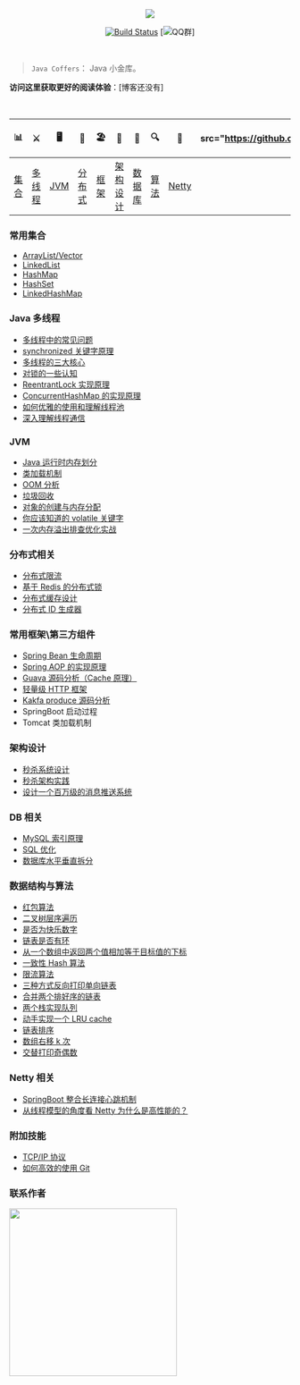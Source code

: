 
<div align="center">  

<img src="https://ws1.sinaimg.cn/large/0069RVTdly1fubocn5pxaj30go082dg1.jpg" width=""/> 
<br/>

[![Build Status](https://travis-ci.org/zgm1547497656/ZGMCoffers.svg?branch=master)](https://travis-ci.org/zgm1547497656/ZGMCoffers)
[![QQ群](https://img.shields.io/badge/QQ%E7%BE%A4-787381170-yellowgreen.svg)]

[qq0groupsvg]: https://img.shields.io/badge/QQ%E7%BE%A4-787381170-yellowgreen.svg
[qq0group]: https://jq.qq.com/?_wv=1027&k=5HPYvQk

</div><br>


> `Java Coffers`： Java 小金库。

**访问这里获取更好的阅读体验**：[博客还没有]

<br/>


| 📊 |⚔️ | 🖥 | 🚏 | 🏖  | 🌁| 📮 | 🔍 | 🚀 | <img src="https://github.com/zgm1547497656/ZGMCoffers/tree/master/styleImg/fujiajineng.jpg"title='images' style='max-width:600px'></img>  |💡
| :--------: | :---------: | :---------: | :---------: | :---------: | :---------:| :---------: | :-------: | :-------:| :------:|:------:|
| [集合](#常用集合) | [多线程](#java-多线程)|[JVM](#jvm) | [分布式](#分布式相关) |[框架](#常用框架第三方组件)|[架构设计](#架构设计)| [数据库](#db-相关) |[算法](#数据结构与算法)|[Netty](#netty-相关)| [附加技能](#附加技能)|[联系作者](#联系作者) |



### 常用集合
- [ArrayList/Vector](https://github.com/zgm1547497656/ZGMCoffers/blob/master/MD/ArrayList.md)
- [LinkedList](https://github.com/zgm1547497656/ZGMCoffers/master/blob/MD/LinkedList.md)
- [HashMap](https://github.com/zgm1547497656/ZGMCoffers/blob/master/MD/HashMap.md)
- [HashSet](https://github.com/zgm1547497656/ZGMCoffers/blob/master/MD/collection/HashSet.md)
- [LinkedHashMap](https://github.com/zgm1547497656/ZGMCoffers/blob/master/MD/collection/LinkedHashMap.md)

### Java 多线程
- [多线程中的常见问题](https://github.com/zgm1547497656/ZGMCoffers/blob/master/MD/Thread-common-problem.md)
- [synchronized 关键字原理](https://github.com/zgm1547497656/ZGMCoffers/blob/master/MD/Synchronize.md)
- [多线程的三大核心](https://github.com/zgm1547497656/ZGMCoffers/blob/master/MD/Threadcore.md)
- [对锁的一些认知](https://github.com/zgm1547497656/ZGMCoffers/blob/master/MD/Java-lock.md)
- [ReentrantLock 实现原理 ](https://github.com/zgm1547497656/ZGMCoffers/blob/master/MD/ReentrantLock.md)
- [ConcurrentHashMap 的实现原理](https://github.com/zgm1547497656/ZGMCoffers/blob/master/MD/ConcurrentHashMap.md)
- [如何优雅的使用和理解线程池](https://github.com/zgm1547497656/ZGMCoffers/blob/master/MD/ThreadPoolExecutor.md)
- [深入理解线程通信](https://github.com/zgm1547497656/ZGMCoffers/blob/master/MD/concurrent/thread-communication.md)

### JVM
- [Java 运行时内存划分](https://github.com/zgm1547497656/ZGMCoffers/blob/master/MD/MemoryAllocation.md)
-  [类加载机制](https://github.com/zgm1547497656/ZGMCoffers/blob/master/MD/ClassLoad.md)
-  [OOM 分析](https://github.com/zgm1547497656/ZGMCoffers/blob/master/MD/OOM-analysis.md)
- [垃圾回收](https://github.com/zgm1547497656/ZGMCoffers/blob/master/MD/GarbageCollection.md)
- [对象的创建与内存分配](https://github.com/zgm1547497656/ZGMCoffers/blob/master/MD/newObject.md)
- [你应该知道的 volatile 关键字](https://github.com/zgm1547497656/ZGMCoffers/blob/master/MD/concurrent/volatile.md)
- [一次内存溢出排查优化实战](https://crossoverjie.top/2018/08/29/java-senior/OOM-Disruptor/)

### 分布式相关

- [分布式限流](http://crossoverjie.top/2018/04/28/sbc/sbc7-Distributed-Limit/)
- [基于 Redis 的分布式锁](http://crossoverjie.top/2018/03/29/distributed-lock/distributed-lock-redis/)
- [分布式缓存设计](https://github.com/zgm1547497656/ZGMCoffers/blob/master/MD/Cache-design.md)
- [分布式 ID 生成器](https://github.com/zgm1547497656/ZGMCoffers/blob/master/MD/ID-generator.md)

### 常用框架\第三方组件

- [Spring Bean 生命周期](https://github.com/zgm1547497656/ZGMCoffers/blob/master/MD/spring/spring-bean-lifecycle.md)
- [Spring AOP 的实现原理](https://github.com/zgm1547497656/ZGMCoffers/blob/master/MD/SpringAOP.md) 
- [Guava 源码分析（Cache 原理）](https://crossoverjie.top/2018/06/13/guava/guava-cache/)
- [轻量级 HTTP 框架](https://github.com/crossoverJie/cicada)
- [Kakfa produce 源码分析](https://github.com/crossoverJie/JCSprout/blob/master/MD/kafka/kafka-product.md)
- SpringBoot 启动过程
- Tomcat 类加载机制


### 架构设计
- [秒杀系统设计](https://github.com/zgm1547497656/ZGMCoffers/blob/master/MD/Spike.md)
- [秒杀架构实践](http://crossoverjie.top/2018/05/07/ssm/SSM18-seconds-kill/)
- [设计一个百万级的消息推送系统](https://github.com/zgm1547497656/ZGMCoffers/blob/master/MD/architecture-design/million-sms-push.md)

### DB 相关

- [MySQL 索引原理](https://github.com/zgm1547497656/ZGMCoffers/blob/master/MD/MySQL-Index.md)
- [SQL 优化](https://github.com/zgm1547497656/ZGMCoffers/blob/master/MD/SQL-optimization.md)
- [数据库水平垂直拆分](https://github.com/zgm1547497656/ZGMCoffers/blob/master/MD/DB-split.md)

### 数据结构与算法
- [红包算法](https://github.com/zgm1547497656/ZGMCoffers/blob/master/src/main/java/com/crossoverjie/red/RedPacket.java)
- [二叉树层序遍历](https://github.com/zgm1547497656/ZGMCoffers/blob/master/src/main/java/com/crossoverjie/algorithm/BinaryNode.java#L76-L101)
- [是否为快乐数字](https://github.com/zgm1547497656/ZGMCoffers/blob/master/src/main/java/com/crossoverjie/algorithm/HappyNum.java#L38-L55)
- [链表是否有环](https://github.com/zgm1547497656/ZGMCoffers/blob/master/src/main/java/com/crossoverjie/algorithm/LinkLoop.java#L32-L59)
- [从一个数组中返回两个值相加等于目标值的下标](https://github.com/zgm1547497656/ZGMCoffers/blob/master/src/main/java/com/crossoverjie/algorithm/TwoSum.java#L38-L59)
- [一致性 Hash 算法](https://github.com/zgm1547497656/ZGMCoffers/blob/master/MD/Consistent-Hash.md)
- [限流算法](https://github.com/zgm1547497656/ZGMCoffers/blob/master/MD/Limiting.md)
- [三种方式反向打印单向链表](https://github.com/zgm1547497656/ZGMCoffers/blob/master/src/main/java/com/crossoverjie/algorithm/ReverseNode.java)
- [合并两个排好序的链表](https://github.com/zgm1547497656/ZGMCoffers/blob/master/src/main/java/com/crossoverjie/algorithm/MergeTwoSortedLists.java)
- [两个栈实现队列](https://github.com/zgm1547497656/ZGMCoffers/blob/master/src/main/java/com/crossoverjie/algorithm/TwoStackQueue.java)
- [动手实现一个 LRU cache](http://crossoverjie.top/2018/04/07/algorithm/LRU-cache/)
- [链表排序](./src/main/java/com/crossoverjie/algorithm/LinkedListMergeSort.java)
- [数组右移 k 次](./src/main/java/com/crossoverjie/algorithm/ArrayKShift.java)
-  [交替打印奇偶数](https://github.com/zgm1547497656/ZGMCoffers/blob/master/src/main/java/com/crossoverjie/actual/TwoThread.java)

### Netty 相关
- [SpringBoot 整合长连接心跳机制](https://crossoverjie.top/2018/05/24/netty/Netty(1)TCP-Heartbeat/)
- [从线程模型的角度看 Netty 为什么是高性能的？](https://crossoverjie.top/2018/07/04/netty/Netty(2)Thread-model/)

### 附加技能

- [TCP/IP 协议](https://github.com/zgm1547497656/ZGMCoffers/blob/master/MD/TCP-IP.md)
- [如何高效的使用 Git](https://github.com/zgm1547497656/ZGMCoffers/blob/master/MD/additional-skills/how-to-use-git-efficiently.md)


### 联系作者

> 

<img src="" width="300"/> 
